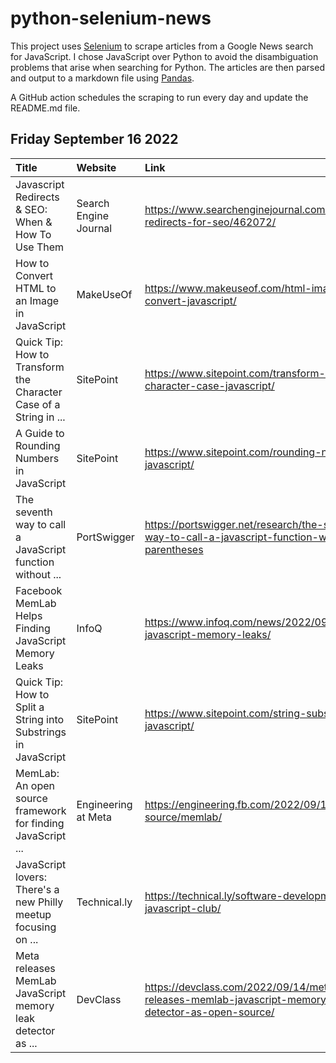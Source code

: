 # python-selenium-news

This project uses [Selenium](https://www.seleniumhq.org/) to scrape articles from a Google News search for JavaScript.
I chose JavaScript over Python to avoid the disambiguation problems that arise when searching for Python.
The articles are then parsed and output to a markdown file using [Pandas](https://pandas.pydata.org/).

A GitHub action schedules the scraping to run every day and update the README.md file.

## Friday September 16 2022


| Title                                                             | Website               | Link                                                                                                 |
|:------------------------------------------------------------------|:----------------------|:-----------------------------------------------------------------------------------------------------|
| Javascript Redirects & SEO: When & How To Use Them                | Search Engine Journal | https://www.searchenginejournal.com/javascript-redirects-for-seo/462072/                             |
| How to Convert HTML to an Image in JavaScript                     | MakeUseOf             | https://www.makeuseof.com/html-image-convert-javascript/                                             |
| Quick Tip: How to Transform the Character Case of a String in ... | SitePoint             | https://www.sitepoint.com/transform-string-character-case-javascript/                                |
| A Guide to Rounding Numbers in JavaScript                         | SitePoint             | https://www.sitepoint.com/rounding-numbers-javascript/                                               |
| The seventh way to call a JavaScript function without ...         | PortSwigger           | https://portswigger.net/research/the-seventh-way-to-call-a-javascript-function-without-parentheses   |
| Facebook MemLab Helps Finding JavaScript Memory Leaks             | InfoQ                 | https://www.infoq.com/news/2022/09/memlab-javascript-memory-leaks/                                   |
| Quick Tip: How to Split a String into Substrings in JavaScript    | SitePoint             | https://www.sitepoint.com/string-substrings-javascript/                                              |
| MemLab: An open source framework for finding JavaScript ...       | Engineering at Meta   | https://engineering.fb.com/2022/09/12/open-source/memlab/                                            |
| JavaScript lovers: There's a new Philly meetup focusing on ...    | Technical.ly          | https://technical.ly/software-development/philly-javascript-club/                                    |
| Meta releases MemLab JavaScript memory leak detector as ...       | DevClass              | https://devclass.com/2022/09/14/meta-releases-memlab-javascript-memory-leak-detector-as-open-source/ |